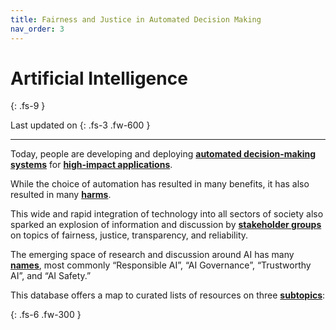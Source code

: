 ```yaml
---
title: Fairness and Justice in Automated Decision Making
nav_order: 3
---
```


# Artificial Intelligence
{: .fs-9 }

Last updated on
{: .fs-3 .fw-600 }

* * *

Today, people are developing and deploying [**automated decision-making systems**](javascript:openPanel('automated-decision-making-systems')) for [**high-impact applications**](javascript:openPanel('high-impact-applications')).

While the choice of automation has resulted in many benefits, it has also resulted in many [**harms**](javascript:openPanel('harms')).

This wide and rapid integration of technology into all sectors of society also sparked an explosion of information and discussion by [**stakeholder groups**](javascript:openPanel('stakeholders')) on topics of fairness, justice, transparency, and reliability.

The emerging space of research and discussion around AI has many [**names**](javascript:openPanel('names')), most commonly “Responsible AI”, “AI Governance”, “Trustworthy AI”, and “AI Safety.”

This database offers a map to curated lists of resources on three [**subtopics**](javascript:openPanel('subtopics')):

{: .fs-6 .fw-300 }
